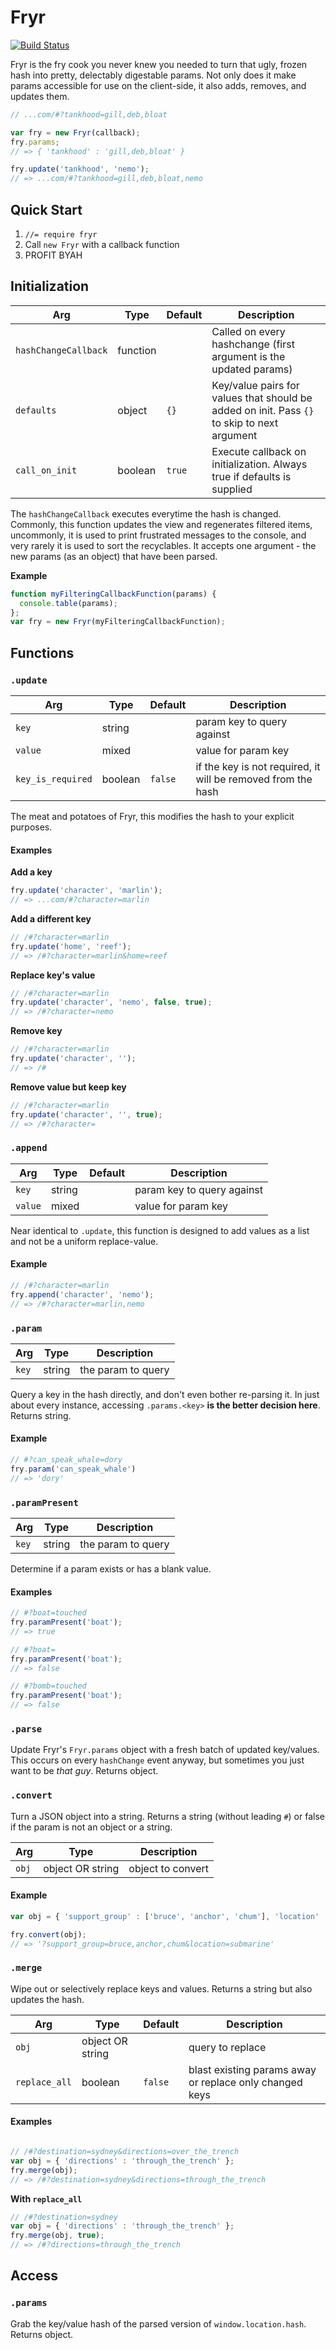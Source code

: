 # Fryr

[![Build Status](https://travis-ci.org/wearefine/fryr.svg?branch=master)](https://travis-ci.org/wearefine/fryr)

Fryr is the fry cook you never knew you needed to turn that ugly, frozen hash into pretty, delectably digestable params. Not only does it make params accessible for use on the client-side, it also adds, removes, and updates them.

```javascript
// ...com/#?tankhood=gill,deb,bloat

var fry = new Fryr(callback);
fry.params;
// => { 'tankhood' : 'gill,deb,bloat' }

fry.update('tankhood', 'nemo');
// => ...com/#?tankhood=gill,deb,bloat,nemo
```

## Quick Start

1. `//= require fryr`
1. Call `new Fryr` with a callback function
1. PROFIT BYAH

## Initialization

| Arg | Type | Default | Description |
|---|---|---|---|
| `hashChangeCallback` | function | | Called on every hashchange (first argument is the updated params) |
| `defaults` | object | `{}` | Key/value pairs for values that should be added on init. Pass `{}` to skip to next argument |
| `call_on_init` | boolean | `true` | Execute callback on initialization. Always true if defaults is supplied |

The `hashChangeCallback` executes everytime the hash is changed. Commonly, this function updates the view and regenerates filtered items, uncommonly, it is used to print frustrated messages to the console, and very rarely it is used to sort the recyclables. It accepts one argument - the new params (as an object) that have been parsed.

**Example**

```javascript
function myFilteringCallbackFunction(params) {
  console.table(params);
};
var fry = new Fryr(myFilteringCallbackFunction);
```

## Functions


### `.update`

| Arg | Type | Default | Description |
|---|---|---|---|
| `key` | string |  | param key to query against |
| `value` | mixed |  | value for param key |
| `key_is_required` | boolean | `false` | if the key is not required, it will be removed from the hash |

The meat and potatoes of Fryr, this modifies the hash to your explicit purposes.

#### Examples

**Add a key**

```javascript
fry.update('character', 'marlin');
// => ...com/#?character=marlin
```

**Add a different key**

```javascript
// /#?character=marlin
fry.update('home', 'reef');
// => /#?character=marlin&home=reef
```

**Replace key's value**

```javascript
// /#?character=marlin
fry.update('character', 'nemo', false, true);
// => /#?character=nemo
```

**Remove key**

```javascript
// /#?character=marlin
fry.update('character', '');
// => /#
```

**Remove value but keep key**

```javascript
// /#?character=marlin
fry.update('character', '', true);
// => /#?character=
```

### `.append`

| Arg | Type | Default | Description |
|---|---|---|---|
| `key` | string |  | param key to query against |
| `value` | mixed |  | value for param key |

Near identical to `.update`, this function is designed to add values as a list and not be a uniform replace-value.

#### Example

```javascript
// /#?character=marlin
fry.append('character', 'nemo');
// => /#?character=marlin,nemo
```

### `.param`

| Arg | Type | Description |
|---|---|---|
| `key` | string | the param to query |

Query a key in the hash directly, and don't even bother re-parsing it. In just about every instance, accessing `.params.<key>` **is the better decision here**. Returns string.

#### Example

```javascript
// #?can_speak_whale=dory
fry.param('can_speak_whale')
// => 'dory'
```

### `.paramPresent`

| Arg | Type | Description |
|---|---|---|
| `key` | string | the param to query |

Determine if a param exists or has a blank value.

#### Examples

```javascript
// #?boat=touched
fry.paramPresent('boat');
// => true

// #?boat=
fry.paramPresent('boat');
// => false

// #?bomb=touched
fry.paramPresent('boat');
// => false
```

### `.parse`

Update Fryr's `Fryr.params` object with a fresh batch of updated key/values. This occurs on every `hashChange` event anyway, but sometimes you just want to be *that guy*. Returns object.

### `.convert`

Turn a JSON object into a string. Returns a string (without leading `#`) or false if the param is not an object or a string.

| Arg | Type | Description |
|---|---|---|
| `obj` | object OR string | object to convert |

#### Example

```javascript
var obj = { 'support_group' : ['bruce', 'anchor', 'chum'], 'location' : 'submarine' };

fry.convert(obj);
// => '?support_group=bruce,anchor,chum&location=submarine'
```

### `.merge`

Wipe out or selectively replace keys and values. Returns a string but also updates the hash.


| Arg | Type | Default | Description |
|---|---|---|---|
| `obj` | object OR string |  | query to replace |
| `replace_all` | boolean | `false` | blast existing params away or replace only changed keys

#### Examples

```javascript

// /#?destination=sydney&directions=over_the_trench
var obj = { 'directions' : 'through_the_trench' };
fry.merge(obj);
// => /#?destination=sydney&directions=through_the_trench
```

**With `replace_all`**

```javascript
// /#?destination=sydney
var obj = { 'directions' : 'through_the_trench' };
fry.merge(obj, true);
// => /#?directions=through_the_trench
```

## Access

### `.params`

Grab the key/value hash of the parsed version of `window.location.hash`. Returns object.
